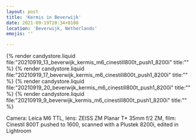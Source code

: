 ```yaml
---
layout: post
title: 'Kermis in Beverwijk'
date: 2021-09-19T20:34+0100
location: 'Beverwijk, Netherlands'
emojis: ''

---
```


{% render candystore.liquid file:"20210919_13_beverwijk_kermis_m6_cinestill800t_push1_8200i" title:"" %}
{% render candystore.liquid file:"20210919_17_beverwijk_kermis_m6_cinestill800t_push1_8200i" title:"" %}
{% render candystore.liquid file:"20210919_20_beverwijk_kermis_m6_cinestill800t_push1_8200i" title:"" %}
{% render candystore.liquid file:"20210919_9_beverwijk_kermis_m6_cinestill800t_push1_8200i" title:"" %}

Camera: Leica M6 TTL, lens: ZEISS ZM Planar T\* 35mm f/2 ZM, film: Cinestil 800T pushed to 1600, scanned with a Plustek 8200i, edited in Lightroom
